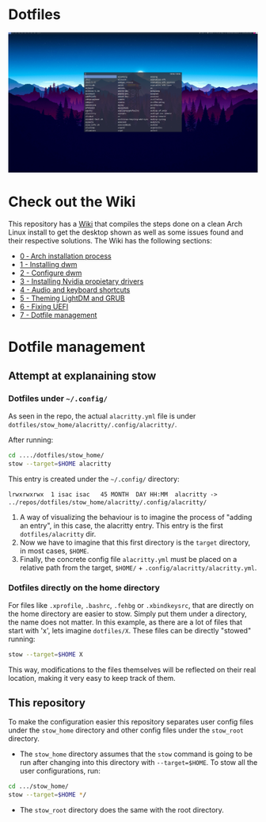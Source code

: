# Dotfiles
![dmenu](./extra/images/Screenshots/dmenu.png)

# Check out the Wiki
This repository has a [Wiki](https://github.com/Isac-AS/dotfiles/wiki) that compiles the steps done on a clean Arch Linux install to get the desktop shown as well as some  issues found and their respective solutions.
The Wiki has the following sections:
- [0 ‐ Arch installation process](https://github.com/Isac-AS/dotfiles/wiki/0-%E2%80%90-Arch-installation-process)
- [1 - Installing dwm](https://github.com/Isac-AS/dotfiles/wiki/1-%E2%80%90-Installing-dwm)
- [2 - Configure dwm](https://github.com/Isac-AS/dotfiles/wiki/2-%E2%80%90-Configure-dwm)
- [3 - Installing Nvidia propietary drivers](https://github.com/Isac-AS/dotfiles/wiki/3-%E2%80%90-Installing-Nvidia-propietary-drivers)
- [4 - Audio and keyboard shortcuts](https://github.com/Isac-AS/dotfiles/wiki/4-%E2%80%90-Audio-and-keyboard-shortcuts)
- [5 - Theming LightDM and GRUB](https://github.com/Isac-AS/dotfiles/wiki/5-%E2%80%90-Theming-LightDM-and-GRUB)
- [6 - Fixing UEFI](https://github.com/Isac-AS/dotfiles/wiki/6-%E2%80%90-Fixing-UEFI)
- [7 - Dotfile management](https://github.com/Isac-AS/dotfiles/wiki/7-%E2%80%90-Dotfile-management)

# Dotfile management
## Attempt at explanaining stow
### Dotfiles under `~/.config/`
As seen in the repo, the actual `alacritty.yml` file is under `dotfiles/stow_home/alacritty/.config/alacritty/`.

After running:
```bash
cd ..../dotfiles/stow_home/
stow --target=$HOME alacritty
```
This entry is created under the `~/.config/` directory:
```
lrwxrwxrwx  1 isac isac   45 MONTH  DAY HH:MM  alacritty -> ../repos/dotfiles/stow_home/alacritty/.config/alacritty/
```
1. A way of visualizing the behaviour is to imagine the process of "adding an entry", in this case, the alacritty entry. This entry is the first `dotfiles/alacritty` dir.
2. Now we have to imagine that this first directory is the `target` directory, in most cases, `$HOME`.
3. Finally, the concrete config file `alacritty.yml` must be placed on a relative path from the target, `$HOME/` + `.config/alacritty/alacritty.yml`.

### Dotfiles directly on the home directory
For files like `.xprofile`, `.bashrc`, `.fehbg` or `.xbindkeysrc`, that are directly on the home directory are easier to stow. Simply put them under a directory, the name does not matter. 
In this example, as there are a lot of files that start with 'x', lets imagine `dotfiles/X`.
These files can be directly "stowed" running:
```bash
stow --target=$HOME X
```
This way, modifications to the files themselves will be reflected on their real location, making it very easy to keep track of them.

## This repository
To make the configuration easier this repository separates user config files under the `stow_home` directory and other config files under the `stow_root` directory.
- The `stow_home` directory assumes that the `stow` command is going to be run after changing into this directory with `--target=$HOME`.
To stow all the user configurations, run:
```bash
cd .../stow_home/
stow --target=$HOME */
```

- The `stow_root` directory does the same with the root directory.
